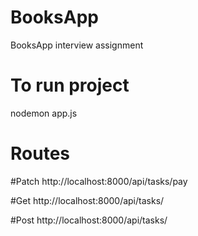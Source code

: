 # BooksApp
BooksApp interview assignment

# To run project 
nodemon app.js


# Routes

#Patch
http://localhost:8000/api/tasks/pay

#Get
http://localhost:8000/api/tasks/

#Post
http://localhost:8000/api/tasks/